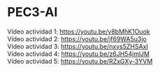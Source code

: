 # PEC3-AI
Vídeo actividad 1: https://youtu.be/y8bMhK1Ouok \
Vídeo actividad 2: https://youtu.be/jf69WA5u3jo \
Vídeo actividad 3: https://youtu.be/nxvs5ZHSAxI \
Vídeo actividad 4: https://youtu.be/z6JH54jmlJM \
Vídeo actividad 5: https://youtu.be/RZxGXy-3YVM
